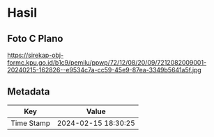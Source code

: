 # Hasil

## Foto C Plano

https://sirekap-obj-formc.kpu.go.id/b1c9/pemilu/ppwp/72/12/08/20/09/7212082009001-20240215-162826--e9534c7a-cc59-45e9-87ea-3349b5641a5f.jpg


## Metadata

| Key        | Value               |
| ---------- | ------------------- |
| Time Stamp | 2024-02-15 18:30:25 |




